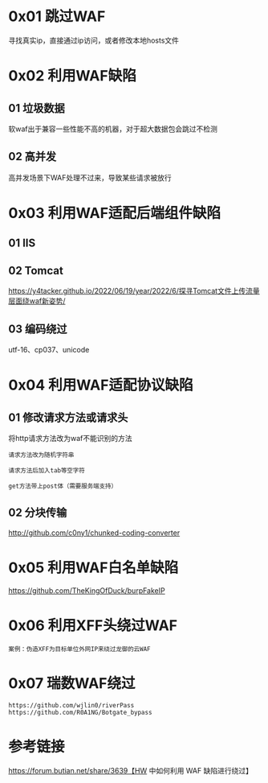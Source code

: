 # 0x01 跳过WAF
寻找真实ip，直接通过ip访问，或者修改本地hosts文件

# 0x02 利用WAF缺陷
## 01 垃圾数据
软waf出于兼容一些性能不高的机器，对于超大数据包会跳过不检测
## 02 高并发
高并发场景下WAF处理不过来，导致某些请求被放行

# 0x03 利用WAF适配后端组件缺陷
## 01 IIS
## 02 Tomcat
https://y4tacker.github.io/2022/06/19/year/2022/6/探寻Tomcat文件上传流量层面绕waf新姿势/
## 03 编码绕过
utf-16、cp037、unicode

# 0x04 利用WAF适配协议缺陷
## 01 修改请求方法或请求头
将http请求方法改为waf不能识别的方法
```
请求方法改为随机字符串

请求方法后加入tab等空字符

get方法带上post体（需要服务端支持）
```
## 02 分块传输
http://github.com/c0ny1/chunked-coding-converter

# 0x05 利用WAF白名单缺陷
https://github.com/TheKingOfDuck/burpFakeIP

# 0x06 利用XFF头绕过WAF
```
案例：伪造XFF为目标单位外网IP来绕过龙御的云WAF
```

# 0x07 瑞数WAF绕过
```
https://github.com/wjlin0/riverPass
https://github.com/R0A1NG/Botgate_bypass
```

# 参考链接
https://forum.butian.net/share/3639【HW 中如何利用 WAF 缺陷进行绕过】